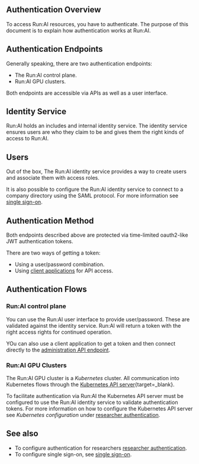 ## Authentication Overview

To access Run:AI resources, you have to authenticate. The purpose of this document is to explain how authentication works at Run:AI.

## Authentication Endpoints

Generally speaking, there are two authentication endpoints:

* The Run:AI control plane.
* Run:AI GPU clusters.

Both endpoints are accessible via APIs as well as a user interface. 


## Identity Service

Run:AI holds an includes and internal identity service. The identity service ensures users are who they claim to be and gives them the right kinds of access to Run:AI.
 
## Users

Out of the box, The Run:AI identity service provides a way to create users and associate them with access roles. 

It is also possible to configure the Run:AI identity service to connect to a company directory using the SAML protocol. For more information see [single sign-on](sso.md).

## Authentication Method

Both endpoints described above are protected via time-limited oauth2-like JWT authentication tokens.

There are two ways of getting a token:

* Using a user/password combination.
* Using [client applications](../../../developer/overview-developer.md) for API access.


## Authentication Flows

### Run:AI control plane

You can use the Run:AI user interface to provide user/password. These are validated against the identity service. Run:AI will return a token with the right access rights for continued operation. 

YOu can also use a client application to get a token and then connect directly to the [administration API endpoint](../../../developer/admin-rest-api/overview.md). 
### Run:AI GPU Clusters

The Run:AI GPU cluster is a _Kubernetes_ cluster. All communication into Kubernetes flows through the [Kubernetes API server](https://kubernetes.io/docs/reference/command-line-tools-reference/kube-apiserver/){target=_blank}.

To facilitate authentication via Run:AI the Kubernetes API server must be configured to use the Run:AI identity service to validate authentication tokens. For more information on how to configure the Kubernetes API server see _Kubernetes configuration_ under [researcher authentication](researcher-authentication.md#mandatory-kubernetes-configuration).
## See also

* To configure authentication for researchers [researcher authentication](researcher-authentication.md).
* To configure single sign-on, see [single sign-on](sso.md).